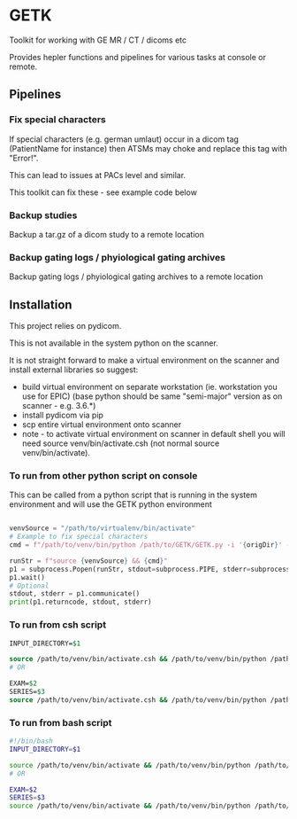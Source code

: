 # GETK
Toolkit for working with GE MR / CT / dicoms etc

Provides hepler functions and pipelines for various tasks at console or remote. 

## Pipelines

### Fix special characters

If special characters (e.g. german umlaut) occur in a dicom tag (PatientName for instance) then ATSMs may choke and replace this tag with "Error!". 

This can lead to issues at PACs level and similar. 

This toolkit can fix these - see example code below

### Backup studies

Backup a tar.gz of a dicom study to a remote location

### Backup gating logs / phyiological gating archives

Backup gating logs / phyiological gating archives to a remote location

## Installation

This project relies on pydicom. 

This is not available in the system python on the scanner. 

It is not straight forward to make a virtual environment on the scanner and install external libraries so suggest: 
- build virtual environment on separate workstation (ie. workstation you use for EPIC) (base python should be same "semi-major" version as on scanner - e.g. 3.6.*)
- install pydicom via pip
- scp entire virtual environment onto scanner
- note - to activate virtual environment on scanner in default shell you will need source venv/bin/activate.csh (not normal source venv/bin/activate).

### To run from other python script on console

This can be called from a python script that is running in the system environment and will use the GETK python environment  

```python

venvSource = "/path/to/virtualenv/bin/activate"
# Example to fix special characters
cmd = f"/path/to/venv/bin/python /path/to/GETK/GETK.py -i '{origDir}' -t '{templateDir}' -A FSC"

runStr = f"source {venvSource} && {cmd}"
p1 = subprocess.Popen(runStr, stdout=subprocess.PIPE, stderr=subprocess.PIPE, shell=True, executable='/bin/bash')
p1.wait()
# Optional
stdout, stderr = p1.communicate()
print(p1.returncode, stdout, stderr)
```


### To run from csh script

```tcsh
INPUT_DIRECTORY=$1

source /path/to/venv/bin/activate.csh && /path/to/venv/bin/python /path/to/GETK/GETK.py -i $INPUT_DIRECTORY -t /path/to/template/file -A FSC
# OR

EXAM=$2
SERIES=$3
source /path/to/venv/bin/activate.csh && /path/to/venv/bin/python /path/to/GETK/GETK.py -i $INPUT_DIRECTORY -exam $EXAM -series $SERIES -A FSC

```

### To run from bash script

```bash
#!/bin/bash
INPUT_DIRECTORY=$1

source /path/to/venv/bin/activate && /path/to/venv/bin/python /path/to/GETK/GETK.py -i $INPUT_DIRECTORY -t /path/to/template/file -A FSC
# OR

EXAM=$2
SERIES=$3
source /path/to/venv/bin/activate && /path/to/venv/bin/python /path/to/GETK/GETK.py -i $INPUT_DIRECTORY -exam $EXAM -series $SERIES -A FSC

```